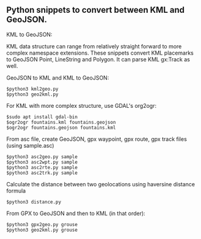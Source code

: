 ## Python snippets to convert between KML and GeoJSON.

KML to GeoJSON:<br>

KML data structure can range from relatively straight forward to more complex namespace extensions. These snippets convert KML placemarks to GeoJSON Point, LineString and Polygon. It can parse KML gx:Track as well. 

GeoJSON to KML and KML to GeoJSON:
```
$python3 kml2geo.py
$python3 geo2kml.py
```

For KML with more complex structure, use GDAL's org2ogr:
```
$sudo apt install gdal-bin
$ogr2ogr fountains.kml fountains.geojson
$ogr2ogr fountains.geojson fountains.kml
```
From asc file, create GeoJSON, gpx waypoint, gpx route, gpx track files (using sample.asc)
```
$python3 asc2geo.py sample
$python3 asc2wpt.py sample
$python3 asc2rte.py sample
$python3 asc2trk.py sample

```
Calculate the distance between two geolocations using haversine distance formula
```
$python3 distance.py
```
From GPX to GeoJSON and then to KML (in that order):
```
$python3 gpx2geo.py grouse
$python3 geo2kml.py grouse
```
